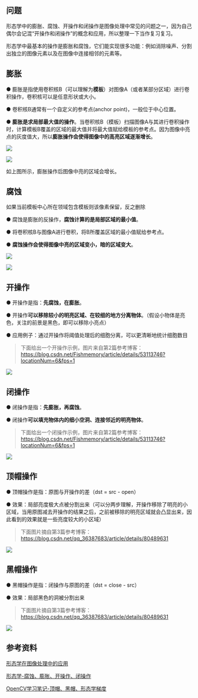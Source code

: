 ## 问题

形态学中的膨胀、腐蚀、开操作和闭操作是图像处理中常见的问题之一，因为自己偶尔会记混“开操作和闭操作”的概念和应用，所以整理一下当作复习复习。

形态学中最基本的操作是膨胀和腐蚀，它们能实现很多功能：例如消除噪声、分割出独立的图像元素以及在图像中连接相邻的元素等。

## 膨胀

● 膨胀是指使用卷积核B（可以理解为**模板**）对图像A（或者某部分区域）进行卷积操作，卷积核可以是任意形状或大小。

● 卷积核B通常有一个自定义的参考点(anchor point)，一般位于中心位置。

● **膨胀是求局部最大值的操作**。当卷积核B（模板）扫描图像A与其进行卷积操作时，计算模板B覆盖的区域的最大值并将最大值赋给模板的参考点。因为图像中亮点的灰度值大，所以**膨胀操作会使得图像中的高亮区域逐渐增长**。

![](https://i.loli.net/2020/06/03/owLYI9iyFGJphdR.png)

![](https://i.loli.net/2020/06/03/DC1tb489cp7WPEf.png)

如上图所示，膨胀操作后图像中亮的区域会增长。

## 腐蚀

如果当前模板中心所在领域包含模板则该像素保留，反之删除

● 腐蚀是膨胀的反操作，**腐蚀计算的是局部区域的最小值**。

● 将卷积核B与图像A进行卷积，将B所覆盖区域的最小值赋给参考点。

● **腐蚀操作会使得图像中亮的区域变小，暗的区域变大**。

![](https://i.loli.net/2020/06/03/HSVMjEtmPY4fLhy.png)

![](https://i.loli.net/2020/06/03/gPhQo5rITuZ37bc.png)

## 开操作

● 开操作是指：**先腐蚀，在膨胀**。

● 开操作**可以移除较小的明亮区域、在较细的地方分离物体**。（假设小物体是亮色，关注的前景是黑色，即可以移除小亮点）

● 应用例子：通过开操作将阈值处理后的细胞分离，可以更清晰地统计细胞数目

> 下面给出一个开操作示例，图片来自第2篇参考博客：https://blog.csdn.net/Fishmemory/article/details/53113746?locationNum=6&fps=1

![](https://i.loli.net/2020/06/03/E3ICvQBYpzgqAdr.png)



## 闭操作

● 闭操作是指：**先膨胀，再腐蚀**。

● 闭操作**可以填充物体内的细小空洞、连接邻近的明亮物体**。

> 下面给出一个闭操作示例，图片来自第2篇参考博客：https://blog.csdn.net/Fishmemory/article/details/53113746?locationNum=6&fps=1

![](https://i.loli.net/2020/06/03/8ijnCJsogkpA19N.png)



## 顶帽操作

● 顶帽操作是指：原图与开操作的差（dst = src - open）

● 效果：局部亮度极大点被分割出来（可以分两步理解，开操作移除了明亮的小区域，当用原图减去开操作的结果之后，之前被移除的明亮区域就会凸显出来，因此看到的效果就是一些亮度较大的小区域）

> 下面图片摘自第3篇参考博客：https://blog.csdn.net/qq_36387683/article/details/80489631

![](https://i.loli.net/2020/06/03/Um5KxXgGqscl24d.png)



## 黑帽操作

● 黑帽操作是指：闭操作与原图的差（dst = close - src）

● 效果：局部黑色的洞被分割出来

> 下面图片摘自第3篇参考博客：https://blog.csdn.net/qq_36387683/article/details/80489631

![](https://i.loli.net/2020/06/03/lFKEfk5crqG1wiu.png)



## 参考资料

[形态学在图像处理中的应用](https://blog.csdn.net/sn_gis/article/details/57414029#%E8%85%90%E8%9A%80%E5%92%8C%E8%86%A8%E8%83%80)

[形态学-腐蚀、膨胀、开操作、闭操作](https://blog.csdn.net/Fishmemory/article/details/53113746?locationNum=6&fps=1)

[OpenCV学习笔记-顶帽、黑帽、形态学梯度](https://blog.csdn.net/qq_36387683/article/details/80489631)

